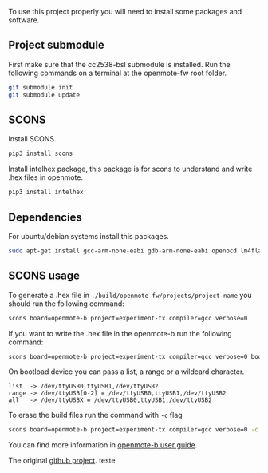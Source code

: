 To use this project properly you will need to install some packages and software.

## Project submodule
First make sure that the cc2538-bsl submodule is installed.
Run the following commands on a terminal at the openmote-fw root folder.
```sh
git submodule init
git submodule update
```
## SCONS
Install SCONS.
```sh
pip3 install scons
```
Install intelhex package, this package is for scons to understand and write .hex files in openmote.
```sh
pip3 install intelhex
```
## Dependencies
For ubuntu/debian systems install this packages.
```sh
sudo apt-get install gcc-arm-none-eabi gdb-arm-none-eabi openocd lm4flash libstdc++-arm-none-eabi-newlib
```
## SCONS usage
To generate a .hex file in `./build/openmote-fw/projects/project-name` you should run the following command:
```sh
scons board=openmote-b project=experiment-tx compiler=gcc verbose=0
```
If you want to write the .hex file in the openmote-b run the following command:
<!-- sudo python3 ./tools/cc2538-bsl/cc2538-bsl.py -e -w --bootloader-invert-lines -b 115200 -p /dev/ttyUSB1 ./build/openmote-b/projects/experiment-tx/experiment-tx.hex -->
```sh
scons board=openmote-b project=experiment-tx compiler=gcc verbose=0 bootload=/dev/ttyUSB1
```
On bootload device you can pass a list, a range or a wildcard character.
```
list  -> /dev/ttyUSB0,ttyUSB1,/dev/ttyUSB2
range -> /dev/ttyUSB[0-2] = /dev/ttyUSB0,ttyUSB1,/dev/ttyUSB2
all   -> /dev/ttyUSBX = /dev/ttyUSB0,ttyUSB1,/dev/ttyUSB2
```

To erase the build files run the command with `-c` flag 
```sh
scons board=openmote-b project=experiment-tx compiler=gcc verbose=0 -c
```

You can find more information in [openmote-b user guide](https://www.industrialshields.com/web/content?model=ir.attachment&field=datas&id=208800&). 

The original [github project](https://github.com/openmote/openmote-fw).
teste
